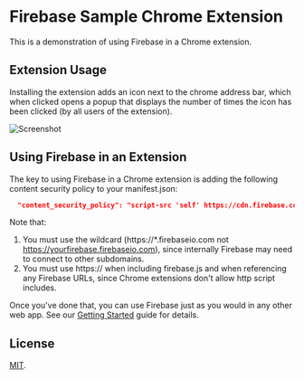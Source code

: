 Firebase Sample Chrome Extension
================================
This is a demonstration of using Firebase in a Chrome extension.

Extension Usage
-----
Installing the extension adds an icon next to the chrome address bar, which when clicked opens a popup that displays the number of times the icon has been clicked (by all users of the extension).

![Screenshot](http://firebase.github.com/external_images/firebase-chrome-extension.png)


Using Firebase in an Extension
------------------------------
The key to using Firebase in a Chrome extension is adding the following content security policy to your manifest.json:

```json
  "content_security_policy": "script-src 'self' https://cdn.firebase.com https://*.firebaseio.com; object-src 'self'",
```

Note that:
1. You must use the wildcard (https://*.firebaseio.com not https://yourfirebase.firebaseio.com), since internally Firebase may need to connect to other subdomains.
2. You must use https:// when including firebase.js and when referencing any Firebase URLs, since Chrome extensions don't allow http script includes.

Once you've done that, you can use Firebase just as you would in any other web app.  See our [Getting Started](https://www.firebase.com/docs/) guide for details.

License
-------
[MIT](http://firebase.mit-license.org/).
